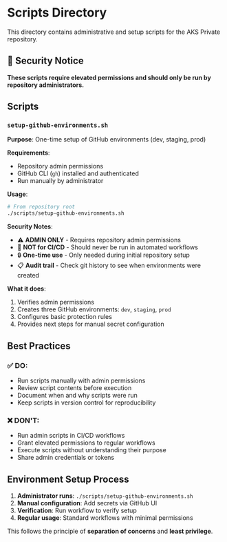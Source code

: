 # Scripts Directory

This directory contains administrative and setup scripts for the AKS Private repository.

## 🔐 Security Notice

**These scripts require elevated permissions and should only be run by repository administrators.**

## Scripts

### `setup-github-environments.sh`

**Purpose**: One-time setup of GitHub environments (dev, staging, prod)

**Requirements**:
- Repository admin permissions
- GitHub CLI (`gh`) installed and authenticated
- Run manually by administrator

**Usage**:
```bash
# From repository root
./scripts/setup-github-environments.sh
```

**Security Notes**:
- ⚠️ **ADMIN ONLY** - Requires repository admin permissions
- 🚫 **NOT for CI/CD** - Should never be run in automated workflows
- 🔒 **One-time use** - Only needed during initial repository setup
- 📋 **Audit trail** - Check git history to see when environments were created

**What it does**:
1. Verifies admin permissions
2. Creates three GitHub environments: `dev`, `staging`, `prod`
3. Configures basic protection rules
4. Provides next steps for manual secret configuration

## Best Practices

### ✅ DO:
- Run scripts manually with admin permissions
- Review script contents before execution
- Document when and why scripts were run
- Keep scripts in version control for reproducibility

### ❌ DON'T:
- Run admin scripts in CI/CD workflows
- Grant elevated permissions to regular workflows
- Execute scripts without understanding their purpose
- Share admin credentials or tokens

## Environment Setup Process

1. **Administrator runs**: `./scripts/setup-github-environments.sh`
2. **Manual configuration**: Add secrets via GitHub UI
3. **Verification**: Run workflow to verify setup
4. **Regular usage**: Standard workflows with minimal permissions

This follows the principle of **separation of concerns** and **least privilege**.

